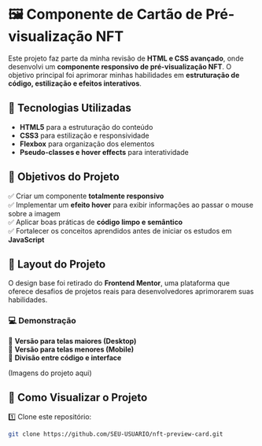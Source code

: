 # 🖼️ Componente de Cartão de Pré-visualização NFT  

Este projeto faz parte da minha revisão de **HTML e CSS avançado**, onde desenvolvi um **componente responsivo de pré-visualização NFT**. O objetivo principal foi aprimorar minhas habilidades em **estruturação de código, estilização e efeitos interativos**.  

## 🚀 Tecnologias Utilizadas  
- **HTML5** para a estruturação do conteúdo  
- **CSS3** para estilização e responsividade  
- **Flexbox** para organização dos elementos  
- **Pseudo-classes e hover effects** para interatividade  

## 🎯 Objetivos do Projeto  
✅ Criar um componente **totalmente responsivo**  
✅ Implementar um **efeito hover** para exibir informações ao passar o mouse sobre a imagem  
✅ Aplicar boas práticas de **código limpo e semântico**  
✅ Fortalecer os conceitos aprendidos antes de iniciar os estudos em **JavaScript**  

## 📸 Layout do Projeto  
O design base foi retirado do **Frontend Mentor**, uma plataforma que oferece desafios de projetos reais para desenvolvedores aprimorarem suas habilidades.  

### 💻 Demonstração  
🔹 **Versão para telas maiores (Desktop)**  
🔹 **Versão para telas menores (Mobile)**  
🔹 **Divisão entre código e interface**  

(Imagens do projeto aqui)  

## 🔗 Como Visualizar o Projeto  
1️⃣ Clone este repositório:  
```bash
git clone https://github.com/SEU-USUARIO/nft-preview-card.git
